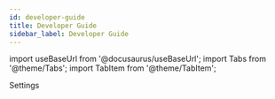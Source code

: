 ```yaml
---
id: developer-guide
title: Developer Guide
sidebar_label: Developer Guide
---
```


import useBaseUrl from '@docusaurus/useBaseUrl';
import Tabs from '@theme/Tabs';
import TabItem from '@theme/TabItem';

Settings

